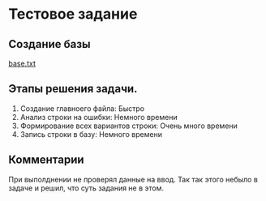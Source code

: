 # Тестовое задание

## Создание базы

[base.txt](base.txt)

## Этапы решения задачи.

1) Создание главноего файла: Быстро
2) Анализ строки на ошибки: Немного времени
3) Формирование всех вариантов строки: Очень много времени
4) Запись строки в базу: Немного времени


## Комментарии

При выполднении не проверял данные на ввод. Так так этого небыло в задаче и решил, что суть задания не в этом.
